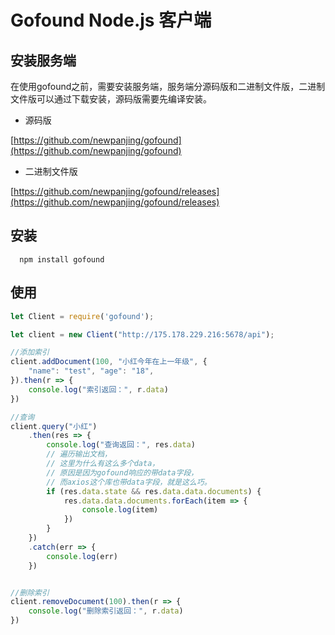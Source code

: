 # Gofound Node.js 客户端

## 安装服务端

在使用gofound之前，需要安装服务端，服务端分源码版和二进制文件版，二进制文件版可以通过下载安装，源码版需要先编译安装。

+ 源码版

[https://github.com/newpanjing/gofound](https://github.com/newpanjing/gofound)

+ 二进制文件版

[https://github.com/newpanjing/gofound/releases](https://github.com/newpanjing/gofound/releases)

## 安装

```shell
  npm install gofound
```

## 使用

```javascript
let Client = require('gofound');

let client = new Client("http://175.178.229.216:5678/api");

//添加索引
client.addDocument(100, "小红今年在上一年级", {
    "name": "test", "age": "18",
}).then(r => {
    console.log("索引返回：", r.data)
})

//查询
client.query("小红")
    .then(res => {
        console.log("查询返回：", res.data)
        // 遍历输出文档，
        // 这里为什么有这么多个data，
        // 原因是因为gofound响应的带data字段，
        // 而axios这个库也带data字段，就是这么巧。
        if (res.data.state && res.data.data.documents) {
            res.data.data.documents.forEach(item => {
                console.log(item)
            })
        }
    })
    .catch(err => {
        console.log(err)
    })


//删除索引
client.removeDocument(100).then(r => {
    console.log("删除索引返回：", r.data)
})
```
